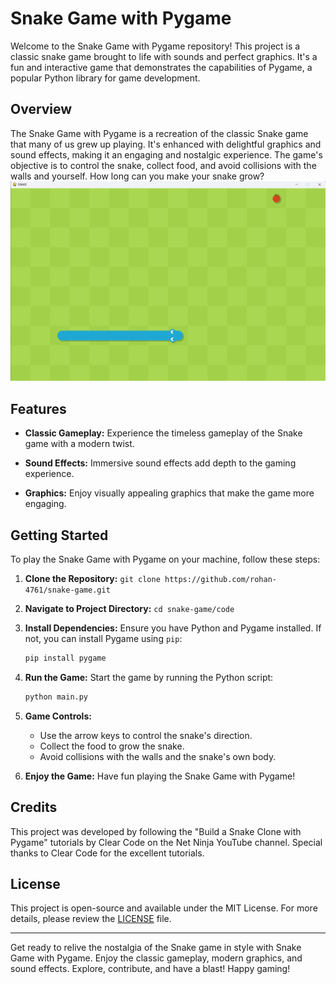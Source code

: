 # Snake Game with Pygame

Welcome to the Snake Game with Pygame repository! This project is a classic snake game brought to life with sounds and perfect graphics. It's a fun and interactive game that demonstrates the capabilities of Pygame, a popular Python library for game development.

## Overview

The Snake Game with Pygame is a recreation of the classic Snake game that many of us grew up playing. It's enhanced with delightful graphics and sound effects, making it an engaging and nostalgic experience. The game's objective is to control the snake, collect food, and avoid collisions with the walls and yourself. How long can you make your snake grow?
![Output](graphics/snake-game-screenshot.png)

## Features

- **Classic Gameplay:** Experience the timeless gameplay of the Snake game with a modern twist.

- **Sound Effects:** Immersive sound effects add depth to the gaming experience.

- **Graphics:** Enjoy visually appealing graphics that make the game more engaging.

## Getting Started

To play the Snake Game with Pygame on your machine, follow these steps:

1. **Clone the Repository:** `git clone https://github.com/rohan-4761/snake-game.git`

2. **Navigate to Project Directory:** `cd snake-game/code`

3. **Install Dependencies:** Ensure you have Python and Pygame installed. If not, you can install Pygame using `pip`:

   ```bash
   pip install pygame
   ```

4. **Run the Game:** Start the game by running the Python script:

   ```bash
   python main.py
   ```

5. **Game Controls:**
   - Use the arrow keys to control the snake's direction.
   - Collect the food to grow the snake.
   - Avoid collisions with the walls and the snake's own body.

6. **Enjoy the Game:** Have fun playing the Snake Game with Pygame!

## Credits

This project was developed by following the "Build a Snake Clone with Pygame" tutorials by Clear Code on the Net Ninja YouTube channel. Special thanks to Clear Code for the excellent tutorials.

## License

This project is open-source and available under the MIT License. For more details, please review the [LICENSE](LICENSE) file.

---

Get ready to relive the nostalgia of the Snake game in style with Snake Game with Pygame. Enjoy the classic gameplay, modern graphics, and sound effects. Explore, contribute, and have a blast! Happy gaming!
